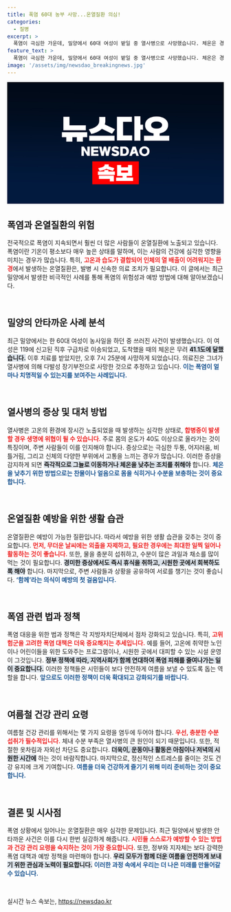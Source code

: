 ```yaml
---
title: 폭염 60대 농부 사망...온열질환 의심!
categories:
  - 질병
excerpt: >
  폭염이 극심한 가운데, 밀양에서 60대 여성이 밭일 중 열사병으로 사망했습니다. 체온은 경악할 만한 41.1도! 기후 변화의 위험성을 다시금 일깨우는 안타까운 소식입니다.
feature_text: >
  폭염이 극심한 가운데, 밀양에서 60대 여성이 밭일 중 열사병으로 사망했습니다. 체온은 경악할 만한 41.1도! 기후 변화의 위험성을 다시금 일깨우는 안타까운 소식입니다.
image: '/assets/img/newsdao_breakingnews.jpg'
---
```


<p><img src="/assets/img/newsdao_breakingnews.jpg" alt="cryptoinkorea 속보" /></p>

<h2 data-ke-size="size26">폭염과 온열질환의 위험</h2>

<p data-ke-size="size16">전국적으로 폭염이 지속되면서 훨씬 더 많은 사람들이 온열질환에 노출되고 있습니다. 폭염이란 기온이 평소보다 매우 높은 상태를 말하며, 이는 사람의 건강에 심각한 영향을 미치는 경우가 많습니다. 특히, <b><span style="color: #ee2323;">고온과 습도가 결합되어 인체의 열 배출이 어려워지는 환경</span></b>에서 발생하는 온열질환은, 발병 시 신속한 의료 조치가 필요합니다. 이 글에서는 최근 밀양에서 발생한 비극적인 사례를 통해 폭염의 위험성과 예방 방법에 대해 알아보겠습니다.</p>

<p data-ke-size="size16">&nbsp;</p>

<h2 data-ke-size="size26">밀양의 안타까운 사례 분석</h2>

<p data-ke-size="size16">최근 밀양에서는 한 60대 여성이 농사일을 하던 중 쓰러진 사건이 발생했습니다. 이 여성은 119에 신고된 직후 구급차로 이송되었고, 도착했을 때의 체온은 무려 <b><span style="background-color: #21538527;">41.1도에 달했습니다.</span></b> 이후 치료를 받았지만, 오후 7시 25분에 사망하게 되었습니다. 의료진은 그녀가 열사병에 의해 다발성 장기부전으로 사망한 것으로 추정하고 있습니다. <b><span style="color: #1a5490;">이는 폭염이 얼마나 치명적일 수 있는지를 보여주는 사례입니다.</span></b></p>

<p data-ke-size="size16">&nbsp;</p>

<h2 data-ke-size="size26">열사병의 증상 및 대처 방법</h2>

<p data-ke-size="size16">열사병은 고온의 환경에 장시간 노출되었을 때 발생하는 심각한 상태로, <b><span style="color: #ee2323;">합병증이 발생할 경우 생명에 위협이 될 수 있습니다.</span></b> 주로 몸의 온도가 40도 이상으로 올라가는 것이 특징이며, 주변 사람들이 이를 인지해야 합니다. 증상으로는 극심한 두통, 어지러움, 비틀거림, 그리고 신체의 다양한 부위에서 고통을 느끼는 경우가 많습니다. 이러한 증상을 감지하게 되면 <b><span style="background-color: #21538527;">즉각적으로 그늘로 이동하거나 체온을 낮추는 조치를 취해야</span></b> 합니다. <b><span style="color: #1a5490;">체온을 낮추기 위한 방법으로는 찬물이나 얼음으로 몸을 식히거나 수분을 보충하는 것이 중요합니다.</span></b></p>

<p data-ke-size="size16">&nbsp;</p>

<h2 data-ke-size="size26">온열질환 예방을 위한 생활 습관</h2>

<p data-ke-size="size16">온열질환은 예방이 가능한 질환입니다. 따라서 예방을 위한 생활 습관을 갖추는 것이 중요합니다. <b><span style="color: #ee2323;">먼저, 무더운 날씨에는 외출을 자제하고, 필요한 경우에는 최대한 일찍 일어나 활동하는 것이 좋습니다.</span></b> 또한, 물을 충분히 섭취하고, 수분이 많은 과일과 채소를 많이 먹는 것이 필요합니다. <b><span style="background-color: #21538527;">경미한 증상에서도 즉시 휴식을 취하고, 시원한 곳에서 회복하도록 해야</span></b> 합니다. 마지막으로, 주변 사람들과 상황을 공유하여 서로를 챙기는 것이 좋습니다. <b><span style="color: #1a5490;">‘함께’라는 의식이 예방의 첫 걸음입니다.</span></b></p>

<p data-ke-size="size16">&nbsp;</p>

<h2 data-ke-size="size26">폭염 관련 법과 정책</h2>

<p data-ke-size="size16">폭염 대응을 위한 법과 정책은 각 지방자치단체에서 점차 강화되고 있습니다. 특히, <b><span style="color: #ee2323;">고위험군을 고려한 폭염 대책은 더욱 중요해지는 추세입니다.</span></b> 예를 들어, 고온에 취약한 노인이나 어린이들을 위한 도와주는 프로그램이나, 시원한 곳에서 대피할 수 있는 시설 운영이 그것입니다. <b><span style="background-color: #21538527;">정부 정책에 따라, 지역사회가 함께 연대하여 폭염 피해를 줄여나가는 일이 중요합니다.</span></b> 이러한 정책들은 시민들이 보다 안전하게 여름을 보낼 수 있도록 돕는 역할을 합니다. <b><span style="color: #1a5490;">앞으로도 이러한 정책이 더욱 확대되고 강화되기를 바랍니다.</span></b></p>

<p data-ke-size="size16">&nbsp;</p>

<h2 data-ke-size="size26">여름철 건강 관리 요령</h2>

<p data-ke-size="size16">여름철 건강 관리를 위해서는 몇 가지 요령을 염두에 두어야 합니다. <b><span style="color: #ee2323;">우선, 충분한 수분 섭취가 필수적입니다.</span></b> 체내 수분 부족은 열사병의 큰 원인이 되기 때문입니다. 또한, 적절한 옷차림과 자외선 차단도 중요합니다. <b><span style="background-color: #21538527;">더욱이, 운동이나 활동은 아침이나 저녁의 시원한 시간에</span></b> 하는 것이 바람직합니다. 마지막으로, 정신적인 스트레스를 줄이는 것도 건강 유지에 크게 기여합니다. <b><span style="color: #1a5490;">여름을 더욱 건강하게 즐기기 위해 미리 준비하는 것이 중요합니다.</span></b></p>

<p data-ke-size="size16">&nbsp;</p>

<h2 data-ke-size="size26">결론 및 시사점</h2>

<p data-ke-size="size16">폭염 상황에서 일어나는 온열질환은 매우 심각한 문제입니다. 최근 밀양에서 발생한 안타까운 사건은 이를 다시 한번 실감하게 해줍니다. <b><span style="color: #ee2323;">시민들 스스로가 예방할 수 있는 방법과 건강 관리 요령을 숙지하는 것이 가장 중요합니다.</span></b> 또한, 정부와 지자체는 보다 강력한 폭염 대책과 예방 정책을 마련해야 합니다. <b><span style="background-color: #21538527;">우리 모두가 함께 더운 여름을 안전하게 보내기 위한 관심과 노력이 필요합니다.</span></b> <b><span style="color: #1a5490;">이러한 과정 속에서 우리는 더 나은 미래를 만들어갈 수 있습니다.</span></b></p>

<p data-ke-size="size16">&nbsp;</p>
실시간 뉴스 속보는, <a href="https://newsdao.kr" rel="dofollow">https://newsdao.kr</a>


